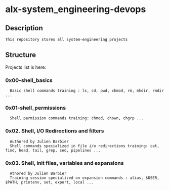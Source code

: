 # alx-system_engineering-devops

## Description
    This repository stores all system-engineering projects
    
## Structure
   Projects list is here:
   
   ### 0x00-shell_basics
      Basic shell commands training : ls, cd, pwd, chmod, rm, mkdir, rmdir ...
   ### 0x01-shell_permissions
      Shell permission commands training: chmod, chown, chgrp ...
   ### 0x02. Shell, I/O Redirections and filters
      Authored by Julien Barbier
      Shell commands specialized in file i/o redirections training: cat, find, head, tail, grep, sed, pipelines ...
   ### 0x03. Shell, init files, variables and expansions
      Athored by Julien Barbier
      Training session specialized on expansion commands : alias, $USER, $PATH, printenv, set, export, local ... 
